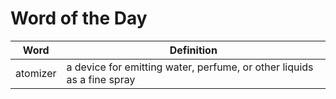 # Word of the Day

|Word|Definition|
|---|---|
|atomizer|a device for emitting water, perfume, or other liquids as a fine spray|